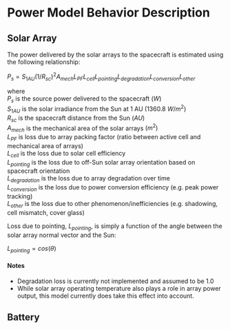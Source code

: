 # Power Model Behavior Description

## Solar Array

The power delivered by the solar arrays to the spacecraft is estimated using the following relationship:

$P_s = S_{1AU} (1/R_{sc})^2 A_{mech} L_{PF} L_{cell} L_{pointing} L_{degradation} L_{conversion} L_{other}$

where \
$P_s$ is the source power delivered to the spacecraft $(W)$ \
$S_{1AU}$ is the solar irradiance from the Sun at 1 AU $(1360.8\ W/m^2)$ \
$R_{sc}$ is the spacecraft distance from the Sun $(AU)$ \
$A_{mech}$ is the mechanical area of the solar arrays $(m^2)$ \
$L_{PF}$ is loss due to array packing factor (ratio between active cell and mechanical area of arrays) \
$L_{cell}$ is the loss due to solar cell efficiency \
$L_{pointing}$ is the loss due to off-Sun solar array orientation based on spacecraft orientation \
$L_{degradation}$ is the loss due to array degradation over time \
$L_{conversion}$ is the loss due to power conversion efficiency (e.g. peak power tracking) \
$L_{other}$ is the loss due to other phenomenon/inefficiencies (e.g. shadowing, cell mismatch, cover glass)

Loss due to pointing, $L_{pointing}$, is simply a function of the angle between the solar array normal vector and the Sun:

$L_{pointing} = cos(\theta)$

#### Notes

- Degradation loss is currently not implemented and assumed to be 1.0
- While solar array operating temperature also plays a role in array power output, this model currently does take this effect into account.

## Battery
